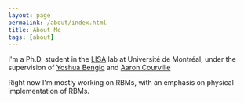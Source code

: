 ```yaml
---
layout: page
permalink: /about/index.html
title: About Me
tags: [about]
---
```


I'm a Ph.D. student in the [LISA](http://lisa.iro.umontreal.ca/) lab at
Université de Montréal, under the supervision of
[Yoshua Bengio](www.iro.umontreal.ca/~bengioy/) and
[Aaron Courville](aaroncourville.wordpress.com/)

Right now I'm mostly working on RBMs, with an emphasis on physical
implementation of RBMs.

